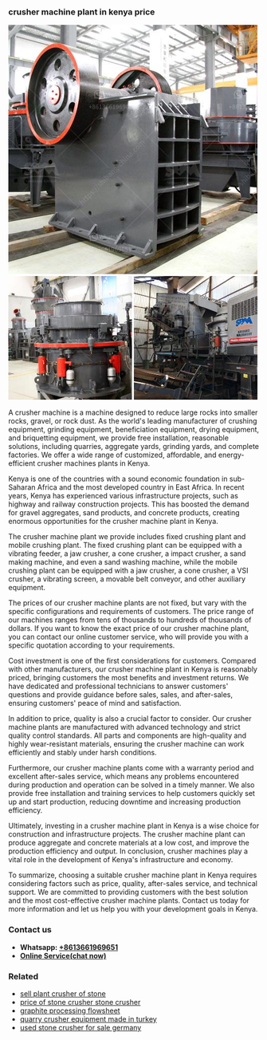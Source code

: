 <h3>crusher machine plant in kenya price</h3><img src='1708589404.jpg' alt=''><p>A crusher machine is a machine designed to reduce large rocks into smaller rocks, gravel, or rock dust. As the world's leading manufacturer of crushing equipment, grinding equipment, beneficiation equipment, drying equipment, and briquetting equipment, we provide free installation, reasonable solutions, including quarries, aggregate yards, grinding yards, and complete factories. We offer a wide range of customized, affordable, and energy-efficient crusher machines plants in Kenya.</p><p>Kenya is one of the countries with a sound economic foundation in sub-Saharan Africa and the most developed country in East Africa. In recent years, Kenya has experienced various infrastructure projects, such as highway and railway construction projects. This has boosted the demand for gravel aggregates, sand products, and concrete products, creating enormous opportunities for the crusher machine plant in Kenya.</p><p>The crusher machine plant we provide includes fixed crushing plant and mobile crushing plant. The fixed crushing plant can be equipped with a vibrating feeder, a jaw crusher, a cone crusher, a impact crusher, a sand making machine, and even a sand washing machine, while the mobile crushing plant can be equipped with a jaw crusher, a cone crusher, a VSI crusher, a vibrating screen, a movable belt conveyor, and other auxiliary equipment.</p><p>The prices of our crusher machine plants are not fixed, but vary with the specific configurations and requirements of customers. The price range of our machines ranges from tens of thousands to hundreds of thousands of dollars. If you want to know the exact price of our crusher machine plant, you can contact our online customer service, who will provide you with a specific quotation according to your requirements.</p><p>Cost investment is one of the first considerations for customers. Compared with other manufacturers, our crusher machine plant in Kenya is reasonably priced, bringing customers the most benefits and investment returns. We have dedicated and professional technicians to answer customers' questions and provide guidance before sales, sales, and after-sales, ensuring customers' peace of mind and satisfaction.</p><p>In addition to price, quality is also a crucial factor to consider. Our crusher machine plants are manufactured with advanced technology and strict quality control standards. All parts and components are high-quality and highly wear-resistant materials, ensuring the crusher machine can work efficiently and stably under harsh conditions.</p><p>Furthermore, our crusher machine plants come with a warranty period and excellent after-sales service, which means any problems encountered during production and operation can be solved in a timely manner. We also provide free installation and training services to help customers quickly set up and start production, reducing downtime and increasing production efficiency.</p><p>Ultimately, investing in a crusher machine plant in Kenya is a wise choice for construction and infrastructure projects. The crusher machine plant can produce aggregate and concrete materials at a low cost, and improve the production efficiency and output. In conclusion, crusher machines play a vital role in the development of Kenya's infrastructure and economy.</p><p>To summarize, choosing a suitable crusher machine plant in Kenya requires considering factors such as price, quality, after-sales service, and technical support. We are committed to providing customers with the best solution and the most cost-effective crusher machine plants. Contact us today for more information and let us help you with your development goals in Kenya.</p><h3>Contact us</h3><ul><li><strong>Whatsapp:&nbsp;<a href="https://wa.me/8613661969651">+8613661969651</a></strong></li><li><a href="https://swt.shibang-china.com/?git&amp;zhl&amp;crusher machine plant in kenya price"><strong>Online Service(chat now)</strong></a></li></ul><h3>Related</h3><ul><li><a href='sell plant crusher of stone.md'>sell plant crusher of stone</a></li><li><a href='price of stone crusher stone crusher.md'>price of stone crusher stone crusher</a></li><li><a href='graphite processing flowsheet.md'>graphite processing flowsheet</a></li><li><a href='quarry crusher equipment made in turkey.md'>quarry crusher equipment made in turkey</a></li><li><a href='used stone crusher for sale germany.md'>used stone crusher for sale germany</a></li></ul>